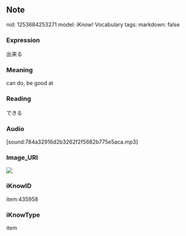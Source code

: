 ## Note
nid: 1253684253271
model: iKnow! Vocabulary
tags: 
markdown: false

### Expression
出来る

### Meaning
can do, be good at

### Reading
できる

### Audio
[sound:784a32916d2b3262f2f5682b775e5aca.mp3]

### Image_URI
<img src="9e2ab20ea11a197b2ef0a77863707244.jpg">

### iKnowID
item:435958

### iKnowType
item
